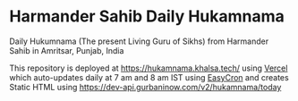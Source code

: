 # Harmander Sahib Daily Hukamnama
Daily Hukumnama (The present Living Guru of Sikhs) from Harmander Sahib in Amritsar, Punjab, India

This repository is deployed at https://hukamnama.khalsa.tech/ using [Vercel](https://vercel.com) which auto-updates daily at 7 am and 8 am IST using [EasyCron](https://easycron.com) and creates Static HTML using https://dev-api.gurbaninow.com/v2/hukamnama/today
